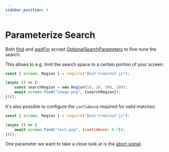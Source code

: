 ```yaml
---
sidebar_position: 4
---
```


# Parameterize Search

Both [find](find.md) and [waitFor](waitfor.md) accept [OptionalSearchParameters](https://nut-tree.github.io/apidoc/classes/optionalsearchparameters.html) to fine-tune the search.

This allows to e.g. limit the search space to a certain portion of your screen:

```js {4-5}
const { screen, Region } = require("@nut-tree/nut-js");

(async () => {
    const searchRegion = new Region(10, 10, 500, 500);
    await screen.find("image.png", {searchRegion});
})();
```

It's also possible to configure the `confidence` required for valid matches:

```js {4}
const { screen, Region } = require("@nut-tree/nut-js");

(async () => {
    await screen.find("test.png", {confidence: 0.7});
})();
```

One parameter we want to take a close look at is the [abort signal](https://nut-tree.github.io/apidoc/classes/optionalsearchparameters.html#abort).